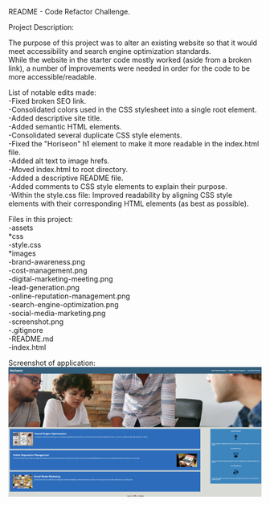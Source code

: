 README - Code Refactor Challenge.

Project Description:

The purpose of this project was to alter an existing website so that it would meet accessibility and search engine optimization standards.\
While the website in the starter code mostly worked (aside from a broken link), a number of improvements were needed in order for the code to be more accessible/readable.

List of notable edits made:\
    -Fixed broken SEO link.\
    -Consolidated colors used in the CSS stylesheet into a single root element.\
    -Added descriptive site title.\
    -Added semantic HTML elements.\
    -Consolidated several duplicate CSS style elements.\
    -Fixed the "Horiseon" h1 element to make it more readable in the index.html file.\
    -Added alt text to image hrefs.\
    -Moved index.html to root directory.\
    -Added a descriptive README file.\
    -Added comments to CSS style elements to explain their purpose.\
    -Within the style.css file: Improved readability by aligning CSS style elements with their corresponding HTML elements (as best as possible).

Files in this project:\
-assets\
    *css\
        -style.css\
    *images\
        -brand-awareness.png\
        -cost-management.png\
        -digital-marketing-meeting.png\
        -lead-generation.png\
        -online-reputation-management.png\
        -search-engine-optimization.png\
        -social-media-marketing.png\
        -screenshot.png\
-.gitignore\
-README.md\
-index.html

Screenshot of application:\
![alt text](assets/images/screenshot.png)

